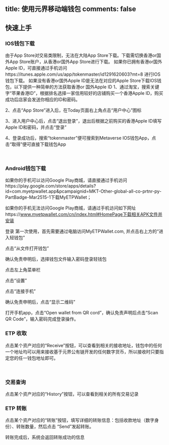 title: 使用元界移动端钱包
comments: false
---

## 快速上手
### IOS钱包下载
由于App Store对交易类限制，无法在大陆App Store下载。下载需切换香港or国外App Store账户，从香港or国外App Store进行下载。
如果你已拥有香港or国外Apple ID，可直接通过手机访问https://itunes.apple.com/us/app/tokenmaster/id1291620603?mt=8 进行IOS钱包下载。
如果没有香港or国外Apple ID是无法在对应的Apple Store下载IOS钱包，以下提供一种简单的方法获取香港or 国外Apple ID
1、通过淘宝，搜索关键字“苹果香港ID”，根据排名选择一家信用较好的店铺购买一个香港Apple ID，购买成功后店家会发送你相应的ID和密码。
 
2、点击“App Store”进入后，在Today页面右上角点击“用户中心”图标
        
3、进入用户中心后，点击“退出登录”，退出后根据之前购买的香港Apple ID填写Apple ID和密码，并点击“登录”
       
4、登录成功后，搜索“tokenmaster”便可搜索到Metaverse IOS钱包App，点击“取得”便可直接下载钱包App
 

 
### Android钱包下载
如果你的手机可以访问Google Play商城，请直接通过手机访问https://play.google.com/store/apps/details?id=com.myetpwallet.app&pcampaignid=MKT-Other-global-all-co-prtnr-py-PartBadge-Mar2515-1下载MyETPWallet；

如果你的手机无法访问Google Play商城，请通过手机访问如下网址https://www.myetpwallet.com/cn/index.html#HomePage下载相关APK文件并安装
 

登录
第一次使用，首先需要通过电脑访问MyETPWallet.com, 并点击右上方的“进入轻钱包”
 

点击“从文件打开钱包”
 

确认免责申明后，选择钱包文件输入密码登录轻钱包
 

点击左上角菜单栏
 

点击“设置”
 

点击“连接手机”
 

确认免责申明后，点击“显示二维码”
 

打开手机app，点击“Open wallet from QR cord”，确认免责声明后点击“Scan QR Code”，输入密码完成登录操作。

   

### ETP 收取
点击某个资产对应的“Receive”按钮，可以查看到相关的接收地址，钱包中的任何一个地址均可以用来接收基于元界公有链开发的任何数字货币，所以接收时只要指定您的任一钱包地址即可。

   

 
### 交易查询
点击某个资产对应的“History”按钮，可以查看到相关的所有交易记录
   
### ETP 转账
点击某个资产对应的“转账”按钮，填写详细的转账信息：包括收款地址（数字身份）、转账数量，然后点击 “Send”发起转账。
   

转账完成后，系统会返回转账成功的信息
 
